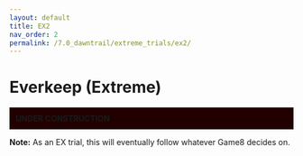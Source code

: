 ```yaml
---
layout: default
title: EX2
nav_order: 2
permalink: /7.0_dawntrail/extreme_trials/ex2/
---
```


# Everkeep (Extreme)

<div style="background-color: #200 ; padding: 10px; border: 1px solid;">
<b>UNDER CONSTRUCTION</b>
</div>

**Note:** As an EX trial, this will eventually follow whatever Game8 decides on.

<script data-goatcounter="https://tuufless.goatcounter.com/count"
        async src="//gc.zgo.at/count.js"></script>
